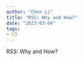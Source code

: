 ```yaml
---
author: "Chen Li"
title: "RSS: Why and How?"
date: "2023-03-04"
tags: 
- CS
---
```


RSS: Why and How?
